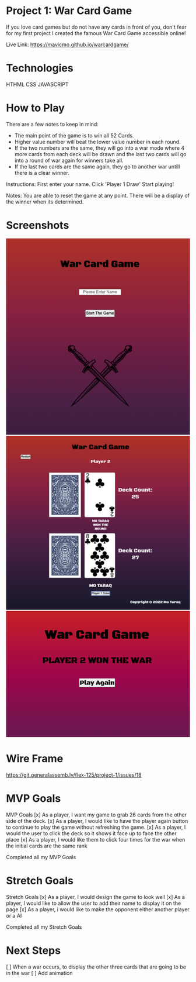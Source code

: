 # Project 1: War Card Game

If you love card games but do not have any cards in front of you, don't fear for my first project I created the famous War Card Game accessible online!

Live Link: https://mavicmo.github.io/warcardgame/

# Technologies

HTHML
CSS
JAVASCRIPT

# How to Play

There are a few notes to keep in mind:

- The main point of the game is to win all 52 Cards.
- Higher value number will beat the lower value number in each round.
- If the two numbers are the same, they will go into a war mode where 4 more cards from each deck will be drawn and the last two cards will go into a round of war again for winners take all.
- If the last two cards are the same again, they go to another war untill there is a clear winner.

Instructions:
First enter your name.
Click 'Player 1 Draw' Start playing!

Notes:
You are able to reset the game at any point.
There will be a display of the winner when its determined.

# Screenshots

![Alt text](img/screenshot1.png "Optional Title")
![Alt text](img/Screenshot2.png "Optional Title")
![Alt text](img/screenshot3.png "Optional Title")

# Wire Frame

https://git.generalassemb.ly/flex-125/project-1/issues/18

# MVP Goals

MVP Goals
[x] As a player, I want my game to grab 26 cards from the other side of the deck.
[x] As a player, I would like to have the player again button to continue to play the game without refreshing the game.
[x] As a player, I would the user to click the deck so it shows it face up to face the other place
[x] As a player, I would like them to click four times for the war when the initial cards are the same rank

Completed all my MVP Goals

# Stretch Goals

Stretch Goals
[x] As a player, I would design the game to look well
[x] As a player, I would like to allow the user to add their name to display it on the page
[x] As a player, i would like to make the opponent either another player or a AI

Completed all my Stretch Goals

# Next Steps

[ ] When a war occurs, to display the other three cards that are going to be in the war
[ ] Add animation
